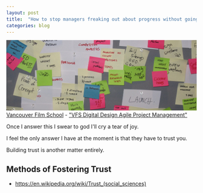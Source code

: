 ```yaml
---
layout: post
title:  "How to stop managers freaking out about progress without going full-agile"
categories: blog
---
```


<p class="attribution">
	<img src="/images/full-agile-trust/card-wall.png" class="image fit" />
	<a href="https://www.flickr.com/photos/vancouverfilmschool/">Vancouver Film School</a> -
	<a href="https://www.flickr.com/photos/vancouverfilmschool/5331017892/in/photolist-985RTA-Bx7yyf-ABTUjE-3paWa5-Bzqu8H-982HSF-abuNZz-9dTsfj-de7zSK-7CiWah-gG5tkQ-B1UJi2-4pewTp-Bs8ibK-cmgswG-GGsSn-cmgE6u-7GpW1s-7Gm19r-9dQoE6-6MfY9M-pibhYF-DWdGA-uxgZq-8VBRBX-aghWM9-agfcea-5sXSCT-985S8U-7VuYrD-7VuYwF-fBgcPD-4KHaJD-9dQpr8-4KHaSk-aghWN5-dTGid3-aghWX1-aghWK1-7xbdLo-aPMVLp-8bB8gn-dTGhjY-mDbZND-9MpqGa-5rW57Y-9dTrYY-9dQp72-agfcpX-9Whz2q">"VFS Digital Design Agile Project Management"</a>
</p>

Once I answer this I swear to god I'll cry a tear of joy.

I feel the only answer I have at the moment is that
they have to trust you.

Building trust is another matter entirely.

<!--more-->

## Methods of Fostering Trust

* <https://en.wikipedia.org/wiki/Trust_(social_sciences)>
